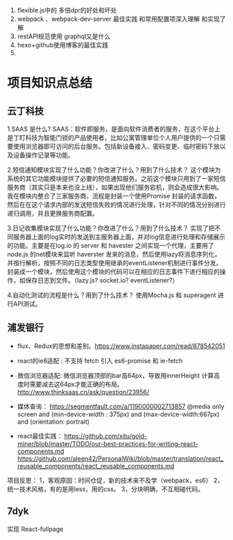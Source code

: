 1. flexible.js中的 多倍dpr的好处和坏处
2. webpack 、webpack-dev-server 最佳实践 和常用配置项深入理解 和实现了解
3. restAPI规范使用 graphql又是什么
4. hexo+github使用博客的最佳实践
5. 


# 项目知识点总结

## 云丁科技

1.SAAS 是什么?
SAAS：软件即服务，是面向软件消费者的服务，在这个平台上是丁盯科技为智能门锁的产品使用者，比如公寓管理单位个人用户提供的一个只需要使用浏览器即可访问的后台服务。包括新设备接入、密码变更、临时密码下放以及设备操作记录等功能。

2.短信通知模块实现了什么功能？你改进了什么？用到了什么技术？
这个模块为系统的其它功能模块提供了必要的短信通知服务。之前这个模块只用到了一家短信服务商（其实只是本来也没上线），如果出现他们服务宕机，则会造成很大影响。
我在模块内整合了三家服务商，流程是封装一个使用Promise 封装的请求函数，然后在在这个请求内部的发送短信失败的情况进行处理，针对不同的情况分别进行递归调用，并且更换服务商配置。

3.日记收集模块实现了什么功能？你改进了什么？用到了什么技术？
实现了把不同服务器上面的log实时的发送到主服务器上面，并对log信息进行处理和存储展示的功能。主要是在log.io 的 server 和 havester 之间实现一个代理，主要用了node.js 的net模块来监听 haverster 发来的消息，然后使用lazy将消息序列化，并按行解析，按照不同的日志类型使用继承的eventListener机制进行事件分发。封装成一个模块，然后使用这个模块的代码可以在相应的日志事件下进行相应的操作，如保存日志到文件。（lazy.js? socket.io? eventListener?）

4.自动化测试的流程是什么？用到了什么技术？
使用Mocha.js 和 superagent 进行API测试。

## 浦发银行

* flux、Redux的思想和差别。https://www.instapaper.com/read/878542051

* react的ie8适配 : 不支持 fetch 引入 es6-promise 和 ie-fetch 

* 微信浏览器适配: 
微信浏览器顶部的bar高64px，导致用innerHeight 计算高度时需要减去这64px才能正确的布局。http://www.thinksaas.cn/ask/question/23956/

* 媒体查询： https://segmentfault.com/a/1190000002713857
@media only screen and (min-device-width : 375px) and (max-device-width:667px) and (orientation: portrait)

* react最佳实践：
https://github.com/xitu/gold-miner/blob/master/TODO/our-best-practices-for-writing-react-components.md
https://github.com/aleen42/PersonalWiki/blob/master/translation/react_reusable_components/react_reusable_components.md


项目反思：
1，客观原因：时间仓促，新的技术来不及学（webpack，es6）
2，统一技术风格，有的是用less，用的css。
3，分块明确，不互相碰代码。

## 7dyk

实现 React-fullpage 




